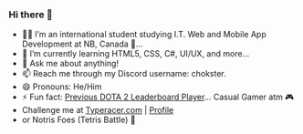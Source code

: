 ### Hi there 👋

- 🧑‍💻 I’m an international student studying I.T. Web and Mobile App Development at NB, Canada 🍁...
- 🌱 I’m currently learning HTML5, CSS, C#, UI/UX, and more...
- 💬 Ask me about anything!
- 📫 Reach me through my Discord username: chokster.
- 😄 Pronouns: He/Him
- ⚡ Fun fact: [Previous DOTA 2 Leaderboard Player](https://imgur.com/qzw2bzF)... Casual Gamer atm 🎮
- Challenge me at [Typeracer.com](https://play.typeracer.com/) | [Profile](https://data.typeracer.com/misc/badge?user=kuyachok)
- or Notris Foes (Tetris Battle) 💯

